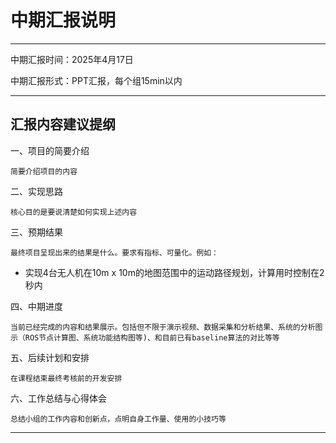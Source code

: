 # 中期汇报说明

---

中期汇报时间：2025年4月17日

中期汇报形式：PPT汇报，每个组15min以内

---

## 汇报内容建议提纲

一、项目的简要介绍

    简要介绍项目的内容

二、实现思路

    核心目的是要说清楚如何实现上述内容

三、预期结果

    最终项目呈现出来的结果是什么。要求有指标、可量化。例如：

* 实现4台无人机在10m x 10m的地图范围中的运动路径规划，计算用时控制在2秒内

四、中期进度

    当前已经完成的内容和结果展示。包括但不限于演示视频、数据采集和分析结果、系统的分析图示（ROS节点计算图、系统功能结构图等)、和目前已有baseline算法的对比等等

五、后续计划和安排

    在课程结束最终考核前的开发安排

六、工作总结与心得体会

    总结小组的工作内容和创新点，点明自身工作量、使用的小技巧等

---
